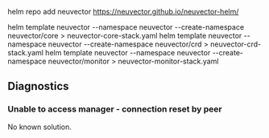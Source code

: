 

helm repo add neuvector https://neuvector.github.io/neuvector-helm/

helm template neuvector --namespace neuvector --create-namespace neuvector/core > neuvector-core-stack.yaml
helm template neuvector --namespace neuvector --create-namespace neuvector/crd > neuvector-crd-stack.yaml
helm template neuvector --namespace neuvector --create-namespace neuvector/monitor > neuvector-monitor-stack.yaml

## Diagnostics

### Unable to access manager - connection reset by peer

No known solution.
